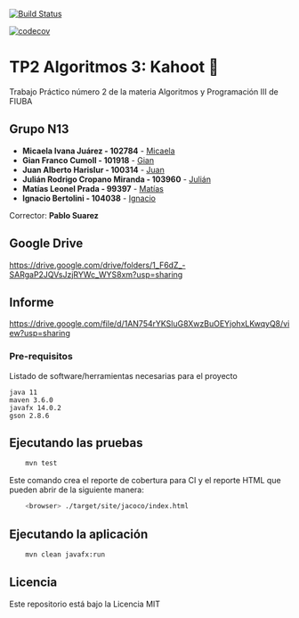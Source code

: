 [![Build Status](https://travis-ci.org/juandefiuba/TP2-AlgoIII-2c2020.svg?branch=master)](https://travis-ci.org/juandefiuba/TP2-AlgoIII-2c2020)

[![codecov](https://codecov.io/gh/juandefiuba/TP2-AlgoIII-2c2020/branch/master/graph/badge.svg)](https://codecov.io/gh/juandefiuba/TP2-AlgoIII-2c2020/branch/master/graph/badge.svg)


# TP2 Algoritmos 3: Kahoot 🔺

Trabajo Práctico número 2 de la materia Algoritmos y Programación III de FIUBA

## Grupo N13

* **Micaela Ivana Juárez - 102784** - [Micaela](https://github.com/pastelito-de-limon)
* **Gian Franco Cumoll - 101918** - [Gian](https://github.com/giancumoll-fiuba)
* **Juan Alberto Harislur - 100314** - [Juan](https://github.com/juandefiuba)
* **Julián Rodrigo Cropano Miranda - 103960** - [Julián](https://github.com/JCropano)
* **Matías Leonel Prada - 99397** - [Matías](https://github.com/MatiasLeonelPrada)
* **Ignacio Bertolini - 104038** - [Ignacio](https://github.com/nacho-1)

Corrector: **Pablo Suarez**

## Google Drive

https://drive.google.com/drive/folders/1_F6dZ_-SARgaP2JQVsJzjRYWc_WYS8xm?usp=sharing

## Informe

https://drive.google.com/file/d/1AN754rYKSluG8XwzBuOEYjohxLKwqyQ8/view?usp=sharing

### Pre-requisitos

Listado de software/herramientas necesarias para el proyecto

```
java 11
maven 3.6.0
javafx 14.0.2
gson 2.8.6
```

## Ejecutando las pruebas

```bash
    mvn test
```

Este comando crea el reporte de cobertura para CI y el reporte HTML que pueden abrir de la siguiente manera:

```bash
    <browser> ./target/site/jacoco/index.html
```

## Ejecutando la aplicación

```bash
    mvn clean javafx:run
```

## Licencia

Este repositorio está bajo la Licencia MIT

